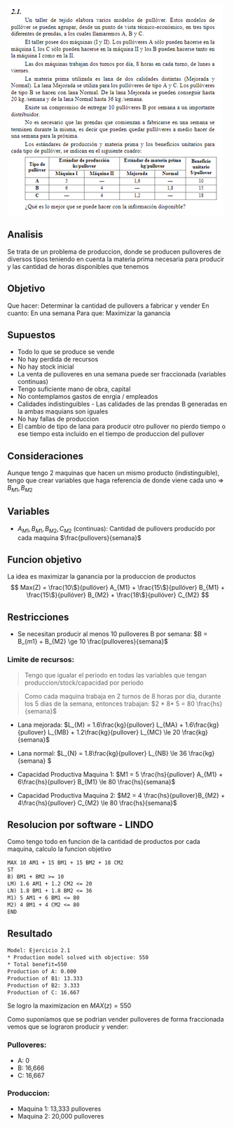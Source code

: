 ![Ejercicio 2.1](2-1.png)

## Analisis 
Se trata de un problema de produccion, donde se producen pulloveres de diversos tipos teniendo en cuenta la materia prima necesaria para producir y las cantidad de horas disponibles que tenemos

## Objetivo
Que hacer: Determinar la cantidad de pullovers a fabricar y vender
En cuanto: En una semana
Para que: Maximizar la ganancia

## Supuestos
- Todo lo que se produce se vende
- No hay perdida de recursos
- No hay stock inicial
- La venta de pulloveres en una semana puede ser fraccionada (variables continuas) 
- Tengo suficiente mano de obra, capital
- No contemplamos gastos de enrgia / empleados
- Calidades indistinguibles - Las calidades de las prendas B generadas en la ambas maquians son iguales
- No hay fallas de produccion
- El cambio de tipo de lana para producir otro pullover no pierdo tiempo o ese tiempo esta incluido en el tiempo de produccion del pullover

## Consideraciones
Aunque tengo 2 maquinas que hacen un mismo producto (indistinguible), tengo que crear variables que haga referencia de donde viene cada uno => $B_{M1}, B_{M2}$

## Variables
- $A_{M1}, B_{M1}, B_{M2}, C_{M2}$ (continuas): Cantidad de pullovers producido por cada maquina $\frac{pullovers}{semana}$

## Funcion objetivo
La idea es maximizar la ganancia por la produccion de productos
 $$ Max(Z) = \frac{10\$}{pullóver} A_{M1} + \frac{15\$}{pullóver} B_{M1} + \frac{15\$}{pullóver} B_{M2} + \frac{18\$}{pullóver} C_{M2} $$

## Restricciones
- Se necesitan producir al menos 10 pulloveres B por semana: $B = B_{m1} + B_{M2} \ge  10 \frac{pulloveres}{semana}$

### Limite de recursos:
> Tengo que igualar el periodo en todas las variables que tengan produccion/stock/capacidad por periodo

>Como cada maquina trabaja en 2 turnos de 8 horas por dia, durante los 5 dias de la semana, entonces trabajan: $2 * 8* 5 = 80 \frac{hs}{semana}$

- Lana mejorada: $L_{M} = 1.6\frac{kg}{pullover} L_{MA} + 1.6\frac{kg}{pullover} L_{MB} + 1.2\frac{kg}{pullover} L_{MC} \le 20 \frac{kg}{semana}$

- Lana normal: $L_{N} = 1.8\frac{kg}{pullover} L_{NB} \le 36 \frac{kg}{semana} $

- Capacidad Productiva Maquina 1: $M1 = 5 \frac{hs}{pullover} A_{M1} + 6\frac{hs}{pullover} B_{M1} \le 80 \frac{hs}{semana}$

- Capacidad Productiva Maquina 2: $M2 = 4 \frac{hs}{pullover}B_{M2} + 4\frac{hs}{pullover} C_{M2} \le 80 \frac{hs}{semana}$

## Resolucion por software - LINDO
Como tengo todo en funcion de la cantidad de productos por cada maquina, calculo la funcion objetivo

```
MAX 10 AM1 + 15 BM1 + 15 BM2 + 18 CM2
ST
B) BM1 + BM2 >= 10
LM) 1.6 AM1 + 1.2 CM2 <= 20
LN) 1.8 BM1 + 1.8 BM2 <= 36
M1) 5 AM1 + 6 BM1 <= 80
M2) 4 BM1 + 4 CM2 <= 80
END
```

## Resultado
```
Model: Ejercicio 2.1
* Production model solved with objective: 550
* Total benefit=550
Production of A: 0.000
Production of B1: 13.333
Production of B2: 3.333
Production of C: 16.667
```

Se logro la maximizacion en $MAX(z) = 550$

Como suponiamos que se podrian vender pulloveres de forma fraccionada
vemos que se lograron producir y vender:

### Pulloveres:
- A: 0
- B: 16,666
- C: 16,667
### Produccion:
- Maquina 1: 13,333 pulloveres
- Maquina 2: 20,000 pulloveres
